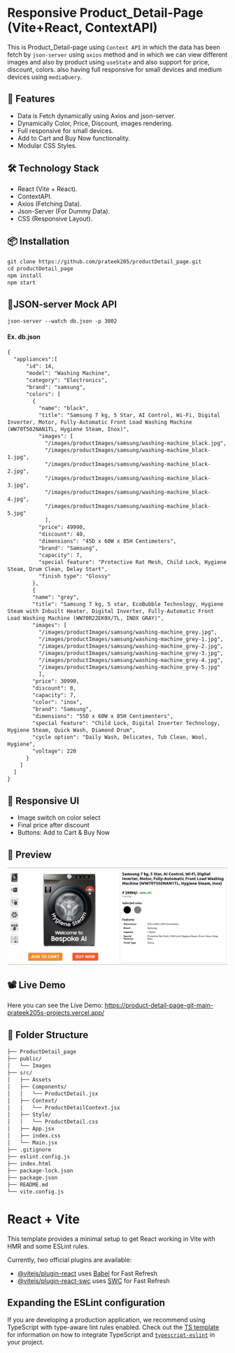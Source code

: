 # Responsive Product_Detail-Page (Vite+React, ContextAPI)
This is Product_Detail-page using `Context API` in which the data has been fetch by `json-server` using `axios` method and in which we can view different images and also by product using `useState` and also support for price, discount, colors. also having full responsive for small devices and medium devices using `mediaQuery`.

## 🚀 Features
- Data is Fetch dynamically using Axios and json-server.
- Dynamically Color, Price, Discount, images rendering.
- Full responsive for small devices.
- Add to Cart and Buy Now functionality.
- Modular CSS Styles.

## 🛠️ Technology Stack
- React (Vite + React).
- ContextAPI.
- Axios (Fetching Data).
- Json-Server (For Dummy Data).
- CSS (Responsive Layout).

## 📦 Installation
```
git clone https://github.com/prateek205/productDetail_page.git
cd productDetail_page
npm install
npm start
```
## 🔌JSON-server Mock API
```
json-server --watch db.json -p 3002
```
#### Ex. db.json
```
{
  "appliances":[
      "id": 14,
      "model": "Washing Machine",
      "category": "Electronics",
      "brand": "samsung",
      "colors": [
        {
          "name": "black",
          "title": "Samsung 7 kg, 5 Star, AI Control, Wi-Fi, Digital Inverter, Motor, Fully-Automatic Front Load Washing Machine (WW70T502NAN1TL, Hygiene Steam, Inox)",
          "images": [
            "/images/productImages/samsung/washing-machine_black.jpg",
            "/images/productImages/samsung/washing-machine_black-1.jpg",
            "/images/productImages/samsung/washing-machine_black-2.jpg",
            "/images/productImages/samsung/washing-machine_black-3.jpg",
            "/images/productImages/samsung/washing-machine_black-4.jpg",
            "/images/productImages/samsung/washing-machine_black-5.jpg"
            ],
          "price": 49990,
          "discount": 40,
          "dimensions": "45D x 60W x 85H Centimeters",
          "brand": "Samsung",
          "capacity": 7,
          "special feature": "Protective Rat Mesh, Child Lock, Hygiene Steam, Drum Clean, Delay Start",
          "finish type": "Glossy"
        },
        {
        "name": "grey",
        "title": "Samsung 7 kg, 5 star, EcoBubble Technology, Hygiene Steam with Inbuilt Heater, Digital Inverter, Fully-Automatic Front Load Washing Machine (WW70R22EK0X/TL, INOX GRAY)",
        "images": [
          "/images/productImages/samsung/washing-machine_grey.jpg",
          "/images/productImages/samsung/washing-machine_grey-1.jpg",
          "/images/productImages/samsung/washing-machine_grey-2.jpg",
          "/images/productImages/samsung/washing-machine_grey-3.jpg",
          "/images/productImages/samsung/washing-machine_grey-4.jpg",
          "/images/productImages/samsung/washing-machine_grey-5.jpg"
          ],
        "price": 30990,
        "discount": 0,
        "capacity": 7,
        "color": "inox",
        "brand": "Samsung",    
        "dimensions": "55D x 60W x 85H Centimenters",
        "special feature": "Child Lock, Digital Inverter Technology, Hygiene Steam, Quick Wash, Diamond Drum",
        "cycle option": "Daily Wash, Delicates, Tub Clean, Wool, Hygiene",
        "voltage": 220
      }  
    ]
  ]
}
```
## 📲 Responsive UI
- Image switch on color select
- Final price after discount
- Buttons: Add to Cart & Buy Now

## 📸 Preview
![Demo_Screenshot](https://github.com/prateek205/ProductDetail-Page/blob/ecf72d243975c9502d9d16b0c0440b1cc42a1379/public/images/Screenshot/productDetail-Page.png)

## 📽️ Live Demo
Here you can see the Live Demo: https://product-detail-page-git-main-prateek205s-projects.vercel.app/

## 📂 Folder Structure
```
├── ProductDetail_page
├── public/
│   └── Images
├── src/
│   ├── Assets
│   ├── Components/
│   │   └── ProductDetail.jsx
│   ├── Context/
│   │   └── ProductDetailContext.jsx
│   ├── Style/
│   │   └── ProductDetail.css
│   ├── App.jsx
│   ├── index.css
│   └── Main.jsx
├── .gitignore
├── eslint.config.js
├── index.html
├── package-lock.json
├── package.json
├── README.md
└── vite.config.js
```

# React + Vite

This template provides a minimal setup to get React working in Vite with HMR and some ESLint rules.

Currently, two official plugins are available:

- [@vitejs/plugin-react](https://github.com/vitejs/vite-plugin-react/blob/main/packages/plugin-react) uses [Babel](https://babeljs.io/) for Fast Refresh
- [@vitejs/plugin-react-swc](https://github.com/vitejs/vite-plugin-react/blob/main/packages/plugin-react-swc) uses [SWC](https://swc.rs/) for Fast Refresh

## Expanding the ESLint configuration

If you are developing a production application, we recommend using TypeScript with type-aware lint rules enabled. Check out the [TS template](https://github.com/vitejs/vite/tree/main/packages/create-vite/template-react-ts) for information on how to integrate TypeScript and [`typescript-eslint`](https://typescript-eslint.io) in your project.

